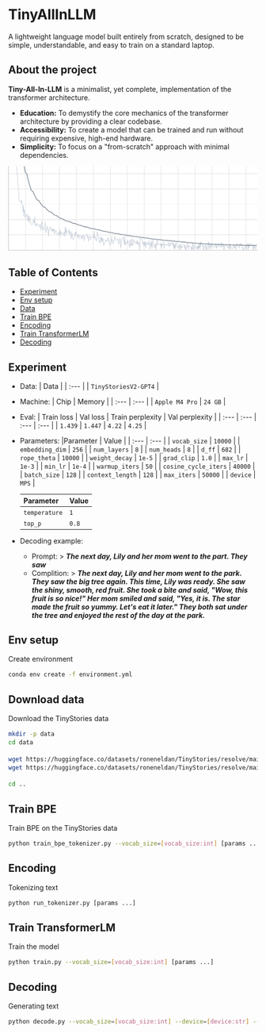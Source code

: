 # TinyAllInLLM

A lightweight language model built entirely from scratch, designed to be simple, understandable, and easy to train on a standard laptop.

## About the project
**Tiny-All-In-LLM** is a minimalist, yet complete, implementation of the 
transformer architecture.
* **Education:** To demystify the core mechanics of the transformer architecture by providing a clear codebase.
* **Accessibility:** To create a model that can be trained and run without requiring expensive, high-end hardware.
* **Simplicity:** To focus on a "from-scratch" approach with minimal dependencies.

![plot](./img/loss.png)

## Table of Contents

- [Experiment](#experiment)
- [Env setup](#env-setup)
- [Data](#download-data)
- [Train BPE](#train-bpe)
- [Encoding](#encoding)
- [Train TransformerLM](#train-transformer-lm)
- [Decoding](#decoding)

## Experiment
  * Data:
     | Data |
     | :--- |
     | `TinyStoriesV2-GPT4` |

  * Machine:
     | Chip | Memory |
     | :--- | :--- |
     | `Apple M4 Pro` | `24 GB` |

  * Eval:
     | Train loss | Val loss | Train perplexity | Val perplexity |
     | :--- | :--- | :--- | :--- |
     | `1.439` | `1.447` | `4.22` | `4.25` |

  * Parameters:
     |Parameter | Value |
     | :--- | :--- |
     | `vocab_size` | `10000` |
     | `embedding_dim` | `256` |
     | `num_layers` | `8` |
     | `num_heads` | `8` |
     | `d_ff` | `682` |
     | `rope_theta` | `10000` |
     | `weight_decay` | `1e-5` |
     | `grad_clip` | `1.0` |
     | `max_lr` | `1e-3` |
     | `min_lr` | `1e-4` |
     | `warmup_iters` | `50` |
     | `cosine_cycle_iters` | `40000` |
     | `batch_size` | `128` |
     | `context_length` | `128` |
     | `max_iters` | `50000` |
     | `device` | `MPS` |

     |Parameter | Value |
     | :--- | :--- |
     | `temperature` | `1` |
     | `top_p` | `0.8` |

  * Decoding example:
    - Prompt: > ***The next day, Lily and her mom went to the part. They saw***
    - Complition: > ***The next day, Lily and her mom went to the park. They saw the big tree again. This time, Lily was ready. She saw the shiny, smooth, red fruit. She took a bite and said, "Wow, this fruit is so nice!" Her mom smiled and said, "Yes, it is. The star made the fruit so yummy. Let's eat it later." They both sat under the tree and enjoyed the rest of the day at the park.***
  
## Env setup
Create environment

``` sh
conda env create -f environment.yml
```

## Download data
Download the TinyStories data

``` sh
mkdir -p data
cd data

wget https://huggingface.co/datasets/roneneldan/TinyStories/resolve/main/TinyStoriesV2-GPT4-train.txt
wget https://huggingface.co/datasets/roneneldan/TinyStories/resolve/main/TinyStoriesV2-GPT4-valid.txt

cd ..
```

## Train BPE
Train BPE on the TinyStories data

``` sh
python train_bpe_tokenizer.py --vocab_size=[vocab_size:int] [params ...]
```

## Encoding
Tokenizing text

``` sh
python run_tokenizer.py [params ...]
```

## Train TransformerLM
Train the model

``` sh
python train.py --vocab_size=[vocab_size:int] [params ...]
```

## Decoding
Generating text

``` sh
python decode.py --vocab_size=[vocab_size:int] --device=[device:str] --model_file=[path:str] --prompt='...' [params ...]
```
